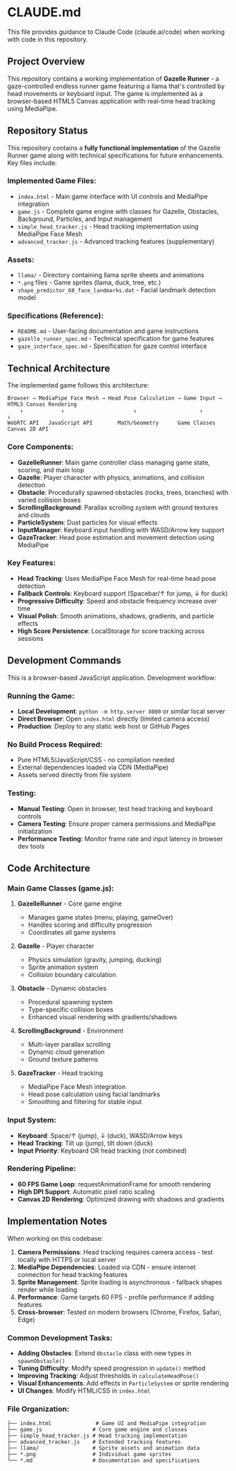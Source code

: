 # CLAUDE.md

This file provides guidance to Claude Code (claude.ai/code) when working with code in this repository.

## Project Overview

This repository contains a working implementation of **Gazelle Runner** - a gaze-controlled endless runner game featuring a llama that's controlled by head movements or keyboard input. The game is implemented as a browser-based HTML5 Canvas application with real-time head tracking using MediaPipe.

## Repository Status

This repository contains a **fully functional implementation** of the Gazelle Runner game along with technical specifications for future enhancements. Key files include:

### Implemented Game Files:
- `index.html` - Main game interface with UI controls and MediaPipe integration
- `game.js` - Complete game engine with classes for Gazelle, Obstacles, Background, Particles, and Input management
- `simple_head_tracker.js` - Head tracking implementation using MediaPipe Face Mesh
- `advanced_tracker.js` - Advanced tracking features (supplementary)

### Assets:
- `llama/` - Directory containing llama sprite sheets and animations
- `*.png` files - Game sprites (llama, duck, tree, etc.)
- `shape_predictor_68_face_landmarks.dat` - Facial landmark detection model

### Specifications (Reference):
- `README.md` - User-facing documentation and game instructions
- `gazelle_runner_spec.md` - Technical specification for game features
- `gaze_interface_spec.md` - Specification for gaze control interface

## Technical Architecture

The implemented game follows this architecture:

```
Browser → MediaPipe Face Mesh → Head Pose Calculation → Game Input → HTML5 Canvas Rendering
    ↓            ↓                      ↓                    ↓              ↓
WebRTC API   JavaScript API        Math/Geometry      Game Classes    Canvas 2D API
```

### Core Components:
- **GazelleRunner**: Main game controller class managing game state, scoring, and main loop
- **Gazelle**: Player character with physics, animations, and collision detection
- **Obstacle**: Procedurally spawned obstacles (rocks, trees, branches) with varied collision boxes
- **ScrollingBackground**: Parallax scrolling system with ground textures and clouds
- **ParticleSystem**: Dust particles for visual effects
- **InputManager**: Keyboard input handling with WASD/Arrow key support
- **GazeTracker**: Head pose estimation and movement detection using MediaPipe

### Key Features:
- **Head Tracking**: Uses MediaPipe Face Mesh for real-time head pose detection
- **Fallback Controls**: Keyboard support (Spacebar/↑ for jump, ↓ for duck)
- **Progressive Difficulty**: Speed and obstacle frequency increase over time
- **Visual Polish**: Smooth animations, shadows, gradients, and particle effects
- **High Score Persistence**: LocalStorage for score tracking across sessions

## Development Commands

This is a browser-based JavaScript application. Development workflow:

### Running the Game:
- **Local Development**: `python -m http.server 8000` or similar local server
- **Direct Browser**: Open `index.html` directly (limited camera access)
- **Production**: Deploy to any static web host or GitHub Pages

### No Build Process Required:
- Pure HTML5/JavaScript/CSS - no compilation needed
- External dependencies loaded via CDN (MediaPipe)
- Assets served directly from file system

### Testing:
- **Manual Testing**: Open in browser, test head tracking and keyboard controls
- **Camera Testing**: Ensure proper camera permissions and MediaPipe initialization
- **Performance Testing**: Monitor frame rate and input latency in browser dev tools

## Code Architecture

### Main Game Classes (game.js):

1. **GazelleRunner** - Core game engine
   - Manages game states (menu, playing, gameOver)
   - Handles scoring and difficulty progression
   - Coordinates all game systems

2. **Gazelle** - Player character
   - Physics simulation (gravity, jumping, ducking)
   - Sprite animation system
   - Collision boundary calculation

3. **Obstacle** - Dynamic obstacles
   - Procedural spawning system
   - Type-specific collision boxes
   - Enhanced visual rendering with gradients/shadows

4. **ScrollingBackground** - Environment
   - Multi-layer parallax scrolling
   - Dynamic cloud generation
   - Ground texture patterns

5. **GazeTracker** - Head tracking
   - MediaPipe Face Mesh integration
   - Head pose calculation using facial landmarks
   - Smoothing and filtering for stable input

### Input System:
- **Keyboard**: Space/↑ (jump), ↓ (duck), WASD/Arrow keys
- **Head Tracking**: Tilt up (jump), tilt down (duck)
- **Input Priority**: Keyboard OR head tracking (not combined)

### Rendering Pipeline:
- **60 FPS Game Loop**: requestAnimationFrame for smooth rendering
- **High DPI Support**: Automatic pixel ratio scaling
- **Canvas 2D Rendering**: Optimized drawing with shadows and gradients

## Implementation Notes

When working on this codebase:

1. **Camera Permissions**: Head tracking requires camera access - test locally with HTTPS or local server
2. **MediaPipe Dependencies**: Loaded via CDN - ensure internet connection for head tracking features
3. **Sprite Management**: Sprite loading is asynchronous - fallback shapes render while loading
4. **Performance**: Game targets 60 FPS - profile performance if adding features
5. **Cross-browser**: Tested on modern browsers (Chrome, Firefox, Safari, Edge)

### Common Development Tasks:
- **Adding Obstacles**: Extend `Obstacle` class with new types in `spawnObstacle()`
- **Tuning Difficulty**: Modify speed progression in `update()` method
- **Improving Tracking**: Adjust thresholds in `calculateHeadPose()`
- **Visual Enhancements**: Add effects in `ParticleSystem` or sprite rendering
- **UI Changes**: Modify HTML/CSS in `index.html`

### File Organization:
```
├── index.html              # Game UI and MediaPipe integration
├── game.js                # Core game engine and classes
├── simple_head_tracker.js # Head tracking implementation
├── advanced_tracker.js    # Extended tracking features
├── llama/                 # Sprite assets and animation data
├── *.png                  # Individual game sprites
└── *.md                   # Documentation and specifications
```